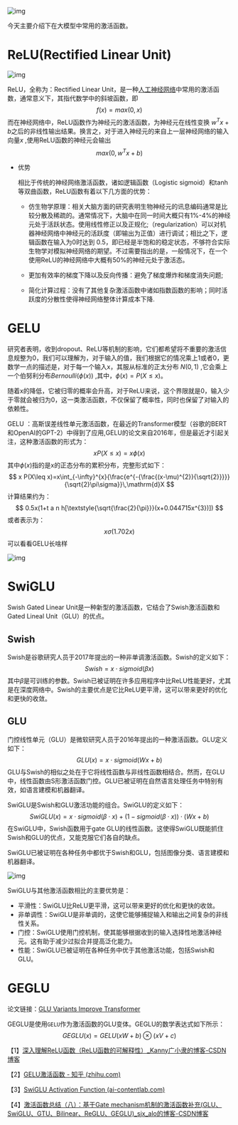 ![img](https://pic2.zhimg.com/80/v2-17eded5face0e3a918748ee945294a85_720w.webp)

今天主要介绍下在大模型中常用的激活函数。

# ReLU(Rectified Linear Unit)

![img](https://img-blog.csdnimg.cn/20210106110219329.png?x-oss-process=image/watermark,type_ZmFuZ3poZW5naGVpdGk,shadow_10,text_aHR0cHM6Ly9ibG9nLmNzZG4ubmV0L3dlaXhpbl80MTkyOTUyNA==,size_16,color_FFFFFF,t_70#pic_center)

ReLU，全称为：Rectified Linear Unit，是一种[人工神经网络](https://so.csdn.net/so/search?q=人工神经网络&spm=1001.2101.3001.7020)中常用的激活函数，通常意义下，其指代数学中的斜坡函数，即
$$
f(x) =max(0,x)
$$
而在神经网络中，ReLU函数作为神经元的激活函数，为神经元在线性变换 $w^T x+b$之后的非线性输出结果。换言之，对于进入神经元的来自上一层神经网络的输入向量$x$ ,使用ReLU函数的神经元会输出
$$
max(0,w^Tx+b)
$$

* 优势

  相比于传统的神经网络激活函数，诸如逻辑函数（Logistic sigmoid）和tanh等双曲函数，ReLU函数有着以下几方面的优势：

  * 仿生物学原理：相关大脑方面的研究表明生物神经元的讯息编码通常是比较分散及稀疏的。通常情况下，大脑中在同一时间大概只有1%-4%的神经元处于活跃状态。使用线性修正以及正规化;（regularization）可以对机器神经网络中神经元的活跃度（即输出为正值）进行调试；相比之下，逻辑函数在输入为0时达到 0.5，即已经是半饱和的稳定状态，不够符合实际生物学对模拟神经网络的期望。不过需要指出的是，一般情况下，在一个使用ReLU的神经网络中大概有50%的神经元处于激活态。

  * 更加有效率的梯度下降以及反向传播：避免了梯度爆炸和梯度消失问题;

  * 简化计算过程：没有了其他复杂激活函数中诸如指数函数的影响；同时活跃度的分散性使得神经网络整体计算成本下降.

# GELU

研究者表明，收到dropout、ReLU等机制的影响，它们都希望将不重要的激活信息规整为0，我们可以理解为，对于输入的值，我们根据它的情况乘上1或者0，更数学一点的描述是，对于每一个输入x，其服从标准的正太分布 $N(0,1)$ ,它会乘上一个伯努利分布$Bernoulli(\phi(x))$  ,其中，$\phi(x)=P(X \leq x)$。

随着x的降低，它被归零的概率会升高，对于ReLU来说，这个界限就是0，输入少于零就会被归为0，这一类激活函数，不仅保留了概率性，同时也保留了对输入的依赖性。

GELU ：高斯误差线性单元激活函数，在最近的Transformer模型（谷歌的BERT和OpenAI的GPT-2）中得到了应用,GELU的论文来自2016年，但是最近才引起关注，这种激活函数的形式为：
$$
xP(X \leq x) =x \phi(x)
$$
其中$\phi (x)$指的是x的正态分布的累积分布，完整形式如下：
$$
x P(X\leq x)=x\int_{-\infty}^{x}{\frac{e^{-{\frac{(x-\mu)^{2}}{\sqrt{2}}}}}{\sqrt{2}\pi\sigma}}\,\mathrm{d}X
$$
计算结果约为：  
$$
0.5x(1+t a n h[\textstyle{\sqrt{\frac{2}{\pi}}}(x+0.044715x^{3})])
$$
或者表示为：
$$
x\sigma(1.702x)
$$
可以看看GELU长啥样

![img](https://pic1.zhimg.com/80/v2-3f1115a021c4201c79a5c596a8eac0ec_720w.webp)

# SwiGLU

Swish Gated Linear Unit是一种新型的激活函数，它结合了Swish激活函数和Gated Lineal Unit（GLU）的优点。

## Swish

Swish是谷歌研究人员于2017年提出的一种非单调激活函数。Swish的定义如下：
$$
S w i s h=x\cdot s i g m o i d(\beta x)
$$
其中$\beta$是可训练的参数。Swish已被证明在许多应用程序中比ReLU性能更好，尤其是在深度网络中。Swish的主要优点是它比ReLU更平滑，这可以带来更好的优化和更快的收敛。

## GLU

门控线性单元（GLU）是微软研究人员于2016年提出的一种激活函数。GLU定义如下：
$$
GLU(x)=x \cdot sigmoid(Wx+b)
$$
GLU与Swish的相似之处在于它将线性函数与非线性函数相结合。然而，在GLU中，线性函数由S形激活函数门控。GLU已被证明在自然语言处理任务中特别有效，如语言建模和机器翻译。

SwiGLU是Swish和GLU激活功能的组合。SwiGLU的定义如下：
$$
SwiGLU(x)=x \cdot sigmoid(\beta \cdot x)+(1-sigmoid(\beta \cdot x)) \cdot (Wx+b)
$$
在SwiGLU中，Swish函数用于gate GLU的线性函数。这使得SwiGLU既能抓住Swish和GLU的优点，又能克服它们各自的缺点。

SwiGLU已被证明在各种任务中都优于Swish和GLU，包括图像分类、语言建模和机器翻译。

![img](https://blogger.googleusercontent.com/img/a/AVvXsEhooRvmBbtLr_iUtJMA3ZJOB53ZIx4R5Iiv4jAFhc7Qt3dlCsrxZ0_2WG8ZBoQu9E-JvUzo5ytdT3YEt8T0wNjcuBcHCzjrcmSPjhbCv9L8mHTZu4HJY36iwYE9jhUgnlZ4tnXkg2CBmz-IOR_dqvdp545_g2vEVMn8PAs_UjsCAKyDbNfL3HbeMxyz)

SwiGLU与其他激活函数相比的主要优势是：

* 平滑性：SwiGLU比ReLU更平滑，这可以带来更好的优化和更快的收敛。
* 非单调性：SwiGLU是非单调的，这使它能够捕捉输入和输出之间复杂的非线性关系。
* 门控：SwiGLU使用门控机制，使其能够根据收到的输入选择性地激活神经元。这有助于减少过拟合并提高泛化能力。
* 性能：SwiGLU已被证明在各种任务中优于其他激活功能，包括Swish和GLU。





# GEGLU

论文链接：[GLU Variants Improve Transformer](https://arxiv.org/abs/2002.05202v1)

GEGLU是使用`GELU`作为激活函数的GLU变体。GEGLU的数学表达式如下所示：
$$
G E G L U(x)=G E L U(x W+b)\otimes(x V+c)
$$




【1】[深入理解ReLU函数（ReLU函数的可解释性）_Kanny广小隶的博客-CSDN博客](https://blog.csdn.net/weixin_41929524/article/details/112253138)

【2】[GELU激活函数 - 知乎 (zhihu.com)](https://zhuanlan.zhihu.com/p/394465965)

【3】[SwiGLU Activation Function (ai-contentlab.com)](https://www.ai-contentlab.com/2023/03/swishglu-activation-function.html)

【4】[激活函数总结（八）：基于Gate mechanism机制的激活函数补充(GLU、SwiGLU、GTU、Bilinear、ReGLU、GEGLU)_sjx_alo的博客-CSDN博客](https://blog.csdn.net/qq_36758270/article/details/132174106)